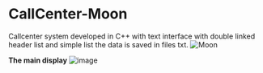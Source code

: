 # CallCenter-Moon
Callcenter system developed in C++ with text interface with double linked header list and simple list the data is saved in files txt.
![Moon](https://user-images.githubusercontent.com/119650235/206060471-5cde5de1-4479-4ee3-8d93-329f250a4b33.png)

**The main display**
![image](https://user-images.githubusercontent.com/119650235/206059972-7a65b80d-4e32-40b3-848c-45ac4a9316fb.png)



